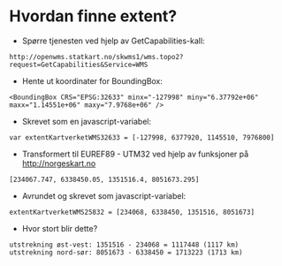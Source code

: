 # Hvordan finne extent?

- Spørre tjenesten ved hjelp av GetCapabilities-kall:
```
http://openwms.statkart.no/skwms1/wms.topo2?request=GetCapabilities&Service=WMS
```

- Hente ut koordinater for BoundingBox:
```
<BoundingBox CRS="EPSG:32633" minx="-127998" miny="6.37792e+06" maxx="1.14551e+06" maxy="7.9768e+06" />
```

- Skrevet som en javascript-variabel:
```
var extentKartverketWMS32633 = [-127998, 6377920, 1145510, 7976800]
```

- Transformert til EUREF89 - UTM32 ved hjelp av funksjoner på http://norgeskart.no
```
[234067.747, 6338450.05, 1351516.4, 8051673.295]
```

- Avrundet og skrevet som javascript-variabel:
```
extentKartverketWMS25832 = [234068, 6338450, 1351516, 8051673]
```

- Hvor stort blir dette?
```
utstrekning øst-vest: 1351516 - 234068 = 1117448 (1117 km)
utstrekning nord-sør: 8051673 - 6338450 = 1713223 (1713 km)
```
